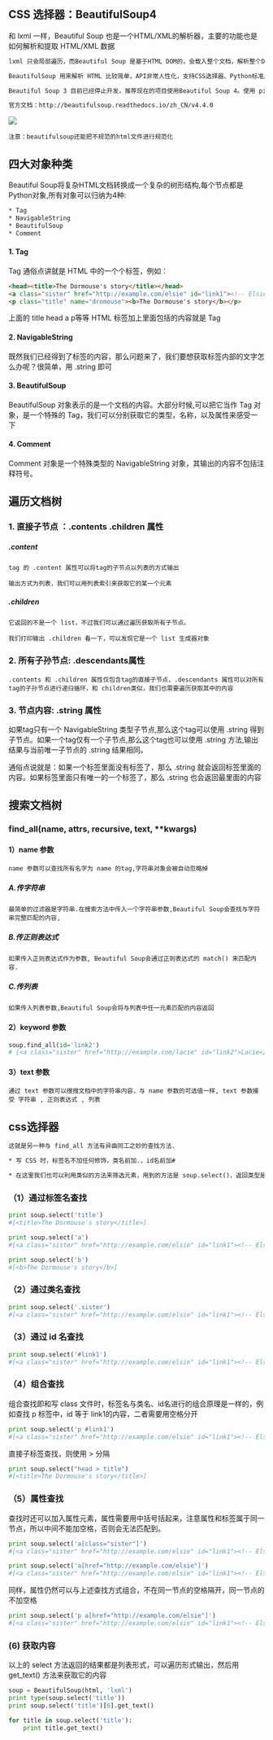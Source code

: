 ## CSS 选择器：BeautifulSoup4
和 lxml 一样，Beautiful Soup 也是一个HTML/XML的解析器，主要的功能也是如何解析和提取 HTML/XML 数据
```html
lxml 只会局部遍历，而Beautiful Soup 是基于HTML DOM的，会载入整个文档，解析整个DOM树，因此时间和内存开销都会大很多，所以性能要低于lxml。

BeautifulSoup 用来解析 HTML 比较简单，API非常人性化，支持CSS选择器、Python标准库中的HTML解析器，也支持 lxml 的 XML解析器。

Beautiful Soup 3 目前已经停止开发，推荐现在的项目使用Beautiful Soup 4。使用 pip 安装即可：pip install beautifulsoup4

官方文档：http://beautifulsoup.readthedocs.io/zh_CN/v4.4.0
```
![](https://i.loli.net/2019/09/24/ocPIRdwhU8FrMN4.png)
```
注意：beautifulsoup还能把不规范的html文件进行规范化
```

## 四大对象种类
Beautiful Soup将复杂HTML文档转换成一个复杂的树形结构,每个节点都是Python对象,所有对象可以归纳为4种:
```html
* Tag
* NavigableString
* BeautifulSoup
* Comment
```
#### 1. Tag
Tag 通俗点讲就是 HTML 中的一个个标签，例如：
```html
<head><title>The Dormouse's story</title></head>
<a class="sister" href="http://example.com/elsie" id="link1"><!-- Elsie --></a>
<p class="title" name="dromouse"><b>The Dormouse's story</b></p>
```
上面的 title head a p等等 HTML 标签加上里面包括的内容就是 Tag
#### 2. NavigableString
既然我们已经得到了标签的内容，那么问题来了，我们要想获取标签内部的文字怎么办呢？很简单，用 .string 即可
#### 3. BeautifulSoup
BeautifulSoup 对象表示的是一个文档的内容。大部分时候,可以把它当作 Tag 对象，是一个特殊的 Tag，我们可以分别获取它的类型，名称，以及属性来感受一下
#### 4. Comment
Comment 对象是一个特殊类型的 NavigableString 对象，其输出的内容不包括注释符号。

## 遍历文档树
### 1. 直接子节点 ：.contents .children 属性
##### .content
```
tag 的 .content 属性可以将tag的子节点以列表的方式输出

输出方式为列表，我们可以用列表索引来获取它的某一个元素
```
##### .children
```
它返回的不是一个 list，不过我们可以通过遍历获取所有子节点。

我们打印输出 .children 看一下，可以发现它是一个 list 生成器对象
```
### 2. 所有子孙节点: .descendants属性
```
.contents 和 .children 属性仅包含tag的直接子节点，.descendants 属性可以对所有tag的子孙节点进行递归循环，和 children类似，我们也需要遍历获取其中的内容
```
### 3. 节点内容: .string 属性
如果tag只有一个 NavigableString 类型子节点,那么这个tag可以使用 .string 得到子节点。如果一个tag仅有一个子节点,那么这个tag也可以使用 .string 方法,输出结果与当前唯一子节点的 .string 结果相同。

通俗点说就是：如果一个标签里面没有标签了，那么 .string 就会返回标签里面的内容。如果标签里面只有唯一的一个标签了，那么 .string 也会返回最里面的内容

## 搜索文档树
### find_all(name, attrs, recursive, text, **kwargs)
#### 1）name 参数
```
name 参数可以查找所有名字为 name 的tag,字符串对象会被自动忽略掉
```
##### A.传字符串
```
最简单的过滤器是字符串.在搜索方法中传入一个字符串参数,Beautiful Soup会查找与字符串完整匹配的内容,
```
##### B.传正则表达式
```
如果传入正则表达式作为参数, Beautiful Soup会通过正则表达式的 match() 来匹配内容.
```
##### C.传列表
```
如果传入列表参数,Beautiful Soup会将与列表中任一元素匹配的内容返回
```
#### 2）keyword 参数
```python
soup.find_all(id='link2')
# [<a class="sister" href="http://example.com/lacie" id="link2">Lacie</a>]
```
#### 3）text 参数
```
通过 text 参数可以搜搜文档中的字符串内容，与 name 参数的可选值一样, text 参数接受 字符串 , 正则表达式 , 列表
```

## css选择器
```html
这就是另一种与 find_all 方法有异曲同工之妙的查找方法.
```
```html
* 写 CSS 时，标签名不加任何修饰，类名前加.，id名前加#

* 在这里我们也可以利用类似的方法来筛选元素，用到的方法是 soup.select()，返回类型是 list
```
### （1）通过标签名查找
```python
print soup.select('title') 
#[<title>The Dormouse's story</title>]

print soup.select('a')
#[<a class="sister" href="http://example.com/elsie" id="link1"><!-- Elsie --></a>, <a class="sister" href="http://example.com/lacie" id="link2">Lacie</a>, <a class="sister" href="http://example.com/tillie" id="link3">Tillie</a>]

print soup.select('b')
#[<b>The Dormouse's story</b>]
```
### （2）通过类名查找
```python
print soup.select('.sister')
#[<a class="sister" href="http://example.com/elsie" id="link1"><!-- Elsie --></a>, <a class="sister" href="http://example.com/lacie" id="link2">Lacie</a>, <a class="sister" href="http://example.com/tillie" id="link3">Tillie</a>]
```
### （3）通过 id 名查找
```python
print soup.select('#link1')
#[<a class="sister" href="http://example.com/elsie" id="link1"><!-- Elsie --></a>]
```
### （4）组合查找
组合查找即和写 class 文件时，标签名与类名、id名进行的组合原理是一样的，例如查找 p 标签中，id 等于 link1的内容，二者需要用空格分开

```python
print soup.select('p #link1')
#[<a class="sister" href="http://example.com/elsie" id="link1"><!-- Elsie --></a>]
```
直接子标签查找，则使用 > 分隔
```python
print soup.select("head > title")
#[<title>The Dormouse's story</title>]
```
### （5）属性查找
查找时还可以加入属性元素，属性需要用中括号括起来，注意属性和标签属于同一节点，所以中间不能加空格，否则会无法匹配到。

```python
print soup.select('a[class="sister"]')
#[<a class="sister" href="http://example.com/elsie" id="link1"><!-- Elsie --></a>, <a class="sister" href="http://example.com/lacie" id="link2">Lacie</a>, <a class="sister" href="http://example.com/tillie" id="link3">Tillie</a>]

print soup.select('a[href="http://example.com/elsie"]')
#[<a class="sister" href="http://example.com/elsie" id="link1"><!-- Elsie --></a>]
```
同样，属性仍然可以与上述查找方式组合，不在同一节点的空格隔开，同一节点的不加空格
```python
print soup.select('p a[href="http://example.com/elsie"]')
#[<a class="sister" href="http://example.com/elsie" id="link1"><!-- Elsie --></a>]
```
### (6) 获取内容
以上的 select 方法返回的结果都是列表形式，可以遍历形式输出，然后用 get_text() 方法来获取它的内容
```python
soup = BeautifulSoup(html, 'lxml')
print type(soup.select('title'))
print soup.select('title')[0].get_text()

for title in soup.select('title'):
    print title.get_text()
```



